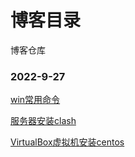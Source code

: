 # 博客目录

博客仓库

### **2022-9-27**

[win常用命令](./other/2022/0927001.md)

[服务器安装clash](./other/2022/0927002.md)

[VirtualBox虚拟机安装centos](./other/2022/0927003.md)